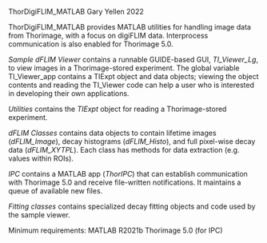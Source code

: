 ThorDigiFLIM_MATLAB
Gary Yellen 2022

ThorDigiFLIM_MATLAB provides MATLAB utilities for handling image data from Thorimage, with a focus on digiFLIM data.  Interprocess communication is also enabled for Thorimage 5.0.

*Sample dFLIM Viewer* contains a runnable GUIDE-based GUI, *TI_Viewer_Lg*, to view images in a Thorimage-stored experiment. The global variable TI_Viewer_app contains a TIExpt object and data objects; viewing the object contents and reading the TI_Viewer code can help a user who is interested in developing their own applications.

*Utilities* contains the *TIExpt* object for reading a Thorimage-stored experiment.

*dFLIM Classes* contains data objects to contain lifetime images (*dFLIM_Image*), decay histograms (*dFLIM_Histo*), and full pixel-wise decay data (*dFLIM_XYTPL*).  Each class has methods for data extraction (e.g. values within ROIs).

*IPC* contains a MATLAB app (*ThorIPC*) that can establish communication with Thorimage 5.0 and receive file-written notifications.  It maintains a queue of available new files.

*Fitting classes* contains specialized decay fitting objects and code used by the sample viewer.



Minimum requirements:
MATLAB R2021b
Thorimage 5.0 (for IPC)
